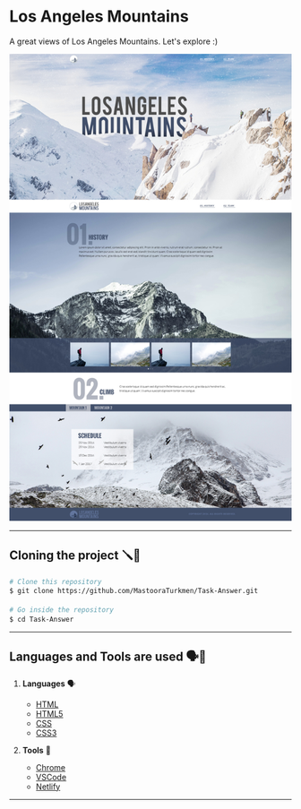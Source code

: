# Los Angeles Mountains

A great views of Los Angeles Mountains. Let's explore :)

![CT_SkillTest_V2](./images/CT_SkillTest_v3.jpg)


-----

## Cloning the project 🪛🔨

```bash
# Clone this repository
$ git clone https://github.com/MastooraTurkmen/Task-Answer.git

# Go inside the repository 
$ cd Task-Answer
```

----


## Languages and Tools are used 🗣️🔧

1. **Languages** 🗣️

    + [HTML](https://github.com/topics/html)
    + [HTML5](https://github.com/topics/html5)
    + [CSS](https://github.com/topics/css)
    + [CSS3](https://github.com/topics/css3)

2. **Tools** 🔧

    + [Chrome](https://github.com/topics/chrome)
    + [VSCode](https://github.com/topics/vscode)
    + [Netlify](https://github.com/topics/netlify)


------